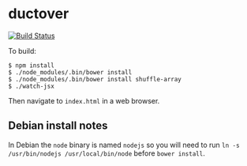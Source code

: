 # ductover

[![Build Status](https://travis-ci.org/garrison/ductover.svg)](https://travis-ci.org/garrison/ductover)

To build:

    $ npm install
    $ ./node_modules/.bin/bower install
    $ ./node_modules/.bin/bower install shuffle-array
    $ ./watch-jsx

Then navigate to `index.html` in a web browser.

## Debian install notes

In Debian the `node` binary is named `nodejs` so you will need to run `ln -s /usr/bin/nodejs /usr/local/bin/node` before `bower install`.
